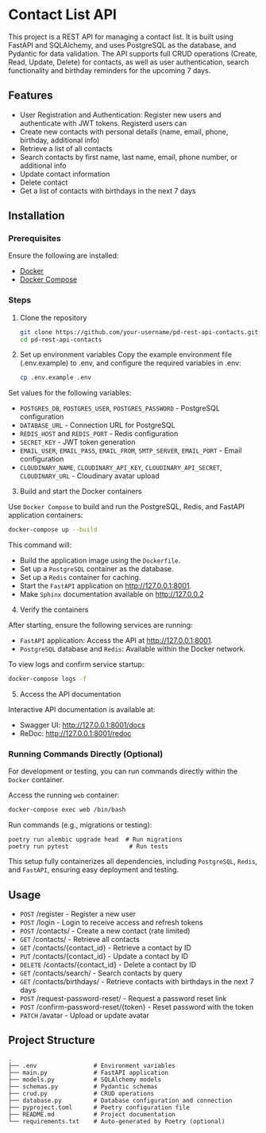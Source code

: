 # Contact List API

This project is a REST API for managing a contact list. It is built using FastAPI and SQLAlchemy, and uses PostgreSQL as the database, and Pydantic for data validation. The API supports full CRUD operations (Create, Read, Update, Delete) for contacts, as well as user authentication, search functionality and birthday reminders for the upcoming 7 days.

## Features

- User Registration and Authentication: Register new users and authenticate with JWT tokens. Registerd users can
- Create new contacts with personal details (name, email, phone, birthday, additional info)
- Retrieve a list of all contacts
- Search contacts by first name, last name, email, phone number, or additional info
- Update contact information
- Delete contact
- Get a list of contacts with birthdays in the next 7 days

## Installation

### Prerequisites
Ensure the following are installed:
- [Docker](https://docs.docker.com/get-docker/)
- [Docker Compose](https://docs.docker.com/compose/install/)

### Steps
1. Clone the repository
   ```bash
   git clone https://github.com/your-username/pd-rest-api-contacts.git
   cd pd-rest-api-contacts

2. Set up environment variables
Copy the example environment file (.env.example) to .env, and configure the required variables in .env:
   ```bash
   cp .env.example .env

Set values for the following variables:

- `POSTGRES_DB`, `POSTGRES_USER`, `POSTGRES_PASSWORD` - PostgreSQL configuration
- `DATABASE_URL` - Connection URL for PostgreSQL
- `REDIS_HOST` and `REDIS_PORT` - Redis configuration
- `SECRET_KEY` - JWT token generation
- `EMAIL_USER`, `EMAIL_PASS`, `EMAIL_FROM`, `SMTP_SERVER`, `EMAIL_PORT` - Email configuration
- `CLOUDINARY_NAME`, `CLOUDINARY_API_KEY`, `CLOUDINARY_API_SECRET`, `CLOUDINARY_URL` - Cloudinary avatar upload

3. Build and start the Docker containers

Use `Docker Compose` to build and run the PostgreSQL, Redis, and FastAPI application containers:
   ```bash
  docker-compose up --build
   ```

This command will:
- Build the application image using the ``Dockerfile``.
- Set up a ``PostgreSQL`` container as the database.
- Set up a ``Redis`` container for caching.
- Start the ``FastAPI`` application on http://127.0.0.1:8001.
- Make ``Sphinx`` documentation available on http://127.0.0.2

4. Verify the containers

After starting, ensure the following services are running:
- ``FastAPI`` application: Access the API at http://127.0.0.1:8001.
- ``PostgreSQL`` database and ``Redis``: Available within the Docker network.

To view logs and confirm service startup:
   ```bash
docker-compose logs -f
   ```

5. Access the API documentation

Interactive API documentation is available at:

- Swagger UI: http://127.0.0.1:8001/docs
- ReDoc: http://127.0.0.1:8001/redoc

### Running Commands Directly (Optional)
For development or testing, you can run commands directly within the ``Docker`` container.

Access the running ``web`` container:
```bash
docker-compose exec web /bin/bash
```
Run commands (e.g., migrations or testing):
```
poetry run alembic upgrade head  # Run migrations
poetry run pytest                 # Run tests
```
This setup fully containerizes all dependencies, including ``PostgreSQL``, ``Redis``, and ``FastAPI``, ensuring easy deployment and testing.

## Usage

- `POST` /register - Register a new user
- `POST` /login - Login to receive access and refresh tokens
- `POST` /contacts/ - Create a new contact (rate limited)
- `GET` /contacts/ - Retrieve all contacts
- `GET` /contacts/{contact_id} - Retrieve a contact by ID
- `PUT` /contacts/{contact_id} - Update a contact by ID
- `DELETE` /contacts/{contact_id} - Delete a contact by ID
- `GET` /contacts/search/ - Search contacts by query
- `GET` /contacts/birthdays/ - Retrieve contacts with birthdays in the next 7 days
- `POST` /request-password-reset/ - Request a password reset link
- `POST` /confirm-password-reset/{token} - Reset password with the token
- `PATCH` /avatar - Upload or update avatar
## Project Structure
```
.
├── .env                # Environment variables
├── main.py             # FastAPI application
├── models.py           # SQLAlchemy models
├── schemas.py          # Pydantic schemas
├── crud.py             # CRUD operations
├── database.py         # Database configuration and connection
├── pyproject.toml      # Poetry configuration file
├── README.md           # Project documentation
└── requirements.txt    # Auto-generated by Poetry (optional)
```
